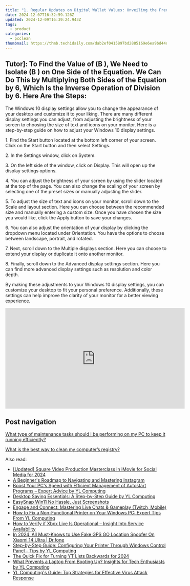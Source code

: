 ```yaml
---
title: "1. Regular Updates on Digital Wallet Values: Unveiling the Frequency - Exploring YL Computing's Insights"
date: 2024-12-07T16:32:59.126Z
updated: 2024-12-09T16:39:24.943Z
tags:
  - product
categories:
  - pcclean
thumbnail: https://thmb.techidaily.com/dab2ef0415897bd2885169e6ea9bd44d0885cdc86df8bf517d1ad2126bf71ef1.jpg
---
```


## Tutor]: To Find the Value of \(B \), We Need to Isolate \(B \) on One Side of the Equation. We Can Do This by Multiplying Both Sides of the Equation by 6, Which Is the Inverse Operation of Division by 6. Here Are the Steps:

The Windows 10 display settings allow you to change the appearance of your desktop and customize it to your liking. There are many different display settings you can adjust, from adjusting the brightness of your screen to choosing the size of text and icons on your monitor. Here is a step-by-step guide on how to adjust your Windows 10 display settings. 

1\. Find the Start button located at the bottom left corner of your screen. Click on the Start button and then select Settings.

2\. In the Settings window, click on System.

3\. On the left side of the window, click on Display. This will open up the display settings options. 

4\. You can adjust the brightness of your screen by using the slider located at the top of the page. You can also change the scaling of your screen by selecting one of the preset sizes or manually adjusting the slider.

5\. To adjust the size of text and icons on your monitor, scroll down to the Scale and layout section. Here you can choose between the recommended size and manually entering a custom size. Once you have chosen the size you would like, click the Apply button to save your changes.

6\. You can also adjust the orientation of your display by clicking the dropdown menu located under Orientation. You have the options to choose between landscape, portrait, and rotated.

7\. Next, scroll down to the Multiple displays section. Here you can choose to extend your display or duplicate it onto another monitor.

8\. Finally, scroll down to the Advanced display settings section. Here you can find more advanced display settings such as resolution and color depth. 

By making these adjustments to your Windows 10 display settings, you can customize your desktop to fit your personal preference. Additionally, these settings can help improve the clarity of your monitor for a better viewing experience.

<!-- affiliate ads begin -->
<iframe width="560" height="315" src="https://www.youtube.com/embed/y3VlwHTQQMs?si=BXYwD1pKiaTuev4y" title="YouTube video player" frameborder="0" allow="accelerometer; autoplay; clipboard-write; encrypted-media; gyroscope; picture-in-picture; web-share" referrerpolicy="strict-origin-when-cross-origin" allowfullscreen></iframe>
<!-- affiliate ads end -->

## Post navigation

[What type of maintenance tasks should I be performing on my PC to keep it running efficiently?](https://tools.techidaily.com/pcclean/products/)

[What is the best way to clean my computer’s registry?](https://tools.techidaily.com/pcclean/products/)

<ins class="adsbygoogle"
     style="display:block"
     data-ad-format="autorelaxed"
     data-ad-client="ca-pub-7571918770474297"
     data-ad-slot="1223367746"></ins>

<ins class="adsbygoogle"
     style="display:block"
     data-ad-client="ca-pub-7571918770474297"
     data-ad-slot="8358498916"
     data-ad-format="auto"
     data-full-width-responsive="true"></ins>

<span class="atpl-alsoreadstyle">Also read:</span>
<div><ul>
<li><a href="https://instagram-video-recordings.techidaily.com/updated-square-video-production-masterclass-in-imovie-for-social-media-for-2024/"><u>[Updated] Square Video Production Masterclass in iMovie for Social Media for 2024</u></a></li>
<li><a href="https://tech-recovery.techidaily.com/a-beginners-roadmap-to-navigating-and-mastering-instagram/"><u>A Beginner's Roadmap to Navigating and Mastering Instagram</u></a></li>
<li><a href="https://discover-alternatives.techidaily.com/boost-your-pcs-speed-with-efficient-management-of-autostart-programs-expert-advice-by-yl-computing/"><u>Boost Your PC's Speed with Efficient Management of Autostart Programs – Expert Advice by YL Computing</u></a></li>
<li><a href="https://discover-alternatives.techidaily.com/desktop-saving-essentials-a-step-by-step-guide-by-yl-computing/"><u>Desktop Saving Essentials: A Step-by-Step Guide by YL Computing</u></a></li>
<li><a href="https://remote-screen-capture.techidaily.com/easysnap-win11-no-hassle-just-screenshots/"><u>EasySnap Win11 No Hassle, Just Screenshots</u></a></li>
<li><a href="https://games-able.techidaily.com/engage-and-connect-mastering-live-chats-and-gameplay-twitch-mobile/"><u>Engage and Connect: Mastering Live Chats & Gameplay (Twitch, Mobile)</u></a></li>
<li><a href="https://discover-alternatives.techidaily.com/how-to-fix-a-non-functional-printer-on-your-windows-pc-expert-tips-from-yl-computing/"><u>How to Fix a Non-Functional Printer on Your Windows PC: Expert Tips From YL Computing</u></a></li>
<li><a href="https://win-blog.techidaily.com/how-to-verify-if-xbox-live-is-operational-insight-into-service-availability/"><u>How to Verify if Xbox Live Is Operational – Insight Into Service Availability</u></a></li>
<li><a href="https://change-location.techidaily.com/in-2024-all-must-knows-to-use-fake-gps-go-location-spoofer-on-xiaomi-14-ultra-drfone-by-drfone-virtual-android/"><u>In 2024, All Must-Knows to Use Fake GPS GO Location Spoofer On Xiaomi 14 Ultra | Dr.fone</u></a></li>
<li><a href="https://discover-alternatives.techidaily.com/step-by-step-guide-configuring-your-printer-through-windows-control-panel-tips-by-yl-computing/"><u>Step-by-Step Guide: Configuring Your Printer Through Windows Control Panel - Tips by YL Computing</u></a></li>
<li><a href="https://facebook-record-videos.techidaily.com/the-quick-fix-for-turning-yt-lists-backwards-for-2024/"><u>The Quick Fix for Turning YT Lists Backwards for 2024</u></a></li>
<li><a href="https://discover-alternatives.techidaily.com/what-prevents-a-laptop-from-booting-up-insights-for-tech-enthusiasts-by-yl-computing/"><u>What Prevents a Laptop From Booting Up? Insights for Tech Enthusiasts by YL Computing</u></a></li>
<li><a href="https://discover-alternatives.techidaily.com/yl-computings-guide-top-strategies-for-effective-virus-attack-response/"><u>YL Computing's Guide: Top Strategies for Effective Virus Attack Response</u></a></li>
</ul></div>

